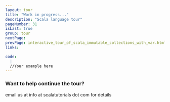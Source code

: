 ```yaml
---
layout: tour
title: "Work in progress..."
description: "Scala language tour"
pageNumber: 31
isLast: true
group: tour
nextPage: 
prevPage: interactive_tour_of_scala_immutable_collections_with_var.html
links:

code:
  |
  //Your example here  
---
```


### Want to help continue the tour?

email us at info at scalatutorials dot com for details
